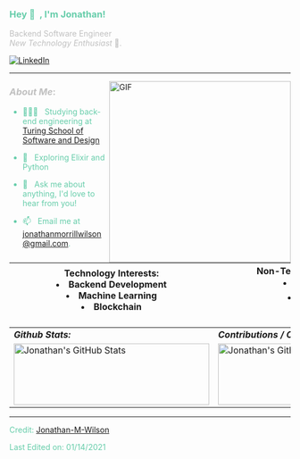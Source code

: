 <h3 title="main-title", style="color:mediumaquamarine"> Hey 👋 &nbsp;, I'm Jonathan!</h3>

<span style="color:silver">Backend Software Engineer</span><br />
<span style="color:silver">*New Technology Enthusiast* 🚀.</span><br />

[![LinkedIn][linkedin-shield]](https://www.linkedin.com/in/jonathan--wilson/)
<br />

------
<img align="right" alt="GIF" width="325px" src="https://i.pinimg.com/originals/e4/26/70/e426702edf874b181aced1e2fa5c6cde.gif" />

###  <span style="color:silver">***About Me***:</span><br />
<span style="color:mediumaquamarine">

- 👨🏻‍💻 &nbsp; Studying back-end engineering at [Turing School of Software and Design](https://turing.io/)

- 🌱 &nbsp; Exploring Elixir and Python

- 💬 &nbsp; Ask me about anything, I'd love to hear from you!

- 📫 &nbsp; Email me at [jonathanmorrillwilson@gmail.com](mailto:jonathanmorrillwilson@gmail.com).
</span> <br />

**Technology Interests:** <li>Backend Development<li>Machine Learning<li>Blockchain &nbsp;&nbsp;&nbsp;&nbsp;&nbsp;&nbsp;&nbsp;&nbsp;&nbsp;&nbsp;&nbsp;&nbsp;&nbsp;&nbsp;&nbsp;&nbsp;&nbsp;&nbsp;&nbsp;&nbsp;&nbsp;&nbsp;&nbsp;&nbsp;&nbsp;&nbsp;&nbsp;&nbsp;&nbsp;&nbsp;&nbsp;&nbsp;&nbsp;&nbsp;&nbsp;&nbsp;&nbsp;&nbsp;&nbsp;&nbsp;&nbsp;&nbsp;&nbsp;&nbsp;&nbsp;&nbsp;&nbsp;&nbsp;&nbsp;&nbsp;&nbsp;&nbsp;&nbsp;&nbsp;&nbsp;&nbsp;&nbsp;&nbsp;&nbsp;&nbsp;&nbsp;&nbsp;&nbsp;&nbsp;&nbsp;&nbsp;&nbsp;&nbsp;&nbsp;&nbsp;&nbsp;&nbsp;| **Non-Technology Interests:** <li>Traveling 🛩️  <li>Reading 📖 <li>Guitar 🎸 &nbsp;&nbsp;&nbsp;&nbsp;&nbsp;&nbsp;&nbsp;&nbsp;&nbsp;&nbsp;&nbsp;&nbsp;&nbsp;&nbsp;&nbsp;&nbsp;&nbsp;&nbsp;&nbsp;&nbsp;&nbsp;&nbsp;&nbsp;&nbsp;&nbsp;&nbsp;&nbsp;&nbsp;&nbsp;&nbsp;&nbsp;&nbsp;&nbsp;&nbsp;&nbsp;&nbsp;&nbsp;&nbsp;&nbsp;&nbsp;&nbsp;&nbsp;&nbsp;&nbsp;&nbsp;&nbsp;&nbsp;&nbsp;&nbsp;&nbsp;&nbsp;&nbsp;&nbsp;&nbsp;&nbsp;&nbsp;&nbsp;&nbsp;&nbsp;&nbsp;&nbsp;&nbsp;&nbsp;&nbsp;&nbsp;&nbsp;&nbsp;&nbsp;&nbsp;&nbsp;&nbsp;&nbsp;
------------ | -------------
***Github Stats:*** | ***Contributions / Current Streak:***
<img align="center" width=350 height=110 src="https://github-readme-stats.vercel.app/api?username=Jonathan-M-Wilson&hide=stars&show_icons=true&count_private=true&theme=tokyonight" alt="Jonathan's GitHub Stats" /> | <img align="center" width=350 height=110 src="https://github-readme-streak-stats.herokuapp.com/?user=Jonathan-M-Wilson&count_private=true&theme=merko" alt="Jonathan's GitHub Stats" />


----
Credit: [Jonathan-M-Wilson](https://github.com/Jonathan-M-Wilson)

Last Edited on: 01/14/2021

<!-- MARKDOWN LINKS & IMAGES -->
[linkedin-shield]: https://img.shields.io/badge/-LinkedIn-black.svg?style=flat-square&logo=linkedin&colorB=555
